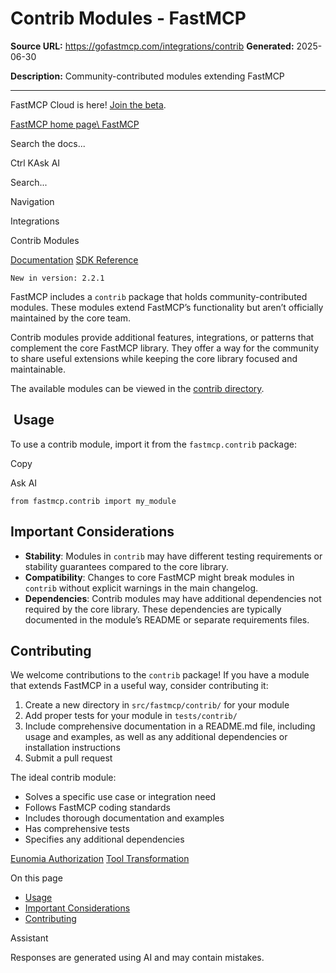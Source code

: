 # Contrib Modules - FastMCP

**Source URL:** https://gofastmcp.com/integrations/contrib
**Generated:** 2025-06-30

**Description:** Community-contributed modules extending FastMCP

---

FastMCP Cloud is here! [Join the beta](https://fastmcp.link/x0Kyhy2).

[FastMCP home page\\
FastMCP](https://gofastmcp.com/)

Search the docs...

Ctrl KAsk AI

Search...

Navigation

Integrations

Contrib Modules

[Documentation](https://gofastmcp.com/getting-started/welcome) [SDK Reference](https://gofastmcp.com/python-sdk/fastmcp-exceptions)

`New in version: 2.2.1`

FastMCP includes a `contrib` package that holds community-contributed modules. These modules extend FastMCP’s functionality but aren’t officially maintained by the core team.

Contrib modules provide additional features, integrations, or patterns that complement the core FastMCP library. They offer a way for the community to share useful extensions while keeping the core library focused and maintainable.

The available modules can be viewed in the [contrib directory](https://github.com/jlowin/fastmcp/tree/main/src/fastmcp/contrib).

## [​](https://gofastmcp.com/integrations/contrib\#usage)  Usage

To use a contrib module, import it from the `fastmcp.contrib` package:

Copy

Ask AI

```
from fastmcp.contrib import my_module

```

## [​](https://gofastmcp.com/integrations/contrib\#important-considerations)  Important Considerations

- **Stability**: Modules in `contrib` may have different testing requirements or stability guarantees compared to the core library.
- **Compatibility**: Changes to core FastMCP might break modules in `contrib` without explicit warnings in the main changelog.
- **Dependencies**: Contrib modules may have additional dependencies not required by the core library. These dependencies are typically documented in the module’s README or separate requirements files.

## [​](https://gofastmcp.com/integrations/contrib\#contributing)  Contributing

We welcome contributions to the `contrib` package! If you have a module that extends FastMCP in a useful way, consider contributing it:

1. Create a new directory in `src/fastmcp/contrib/` for your module
2. Add proper tests for your module in `tests/contrib/`
3. Include comprehensive documentation in a README.md file, including usage and examples, as well as any additional dependencies or installation instructions
4. Submit a pull request

The ideal contrib module:

- Solves a specific use case or integration need
- Follows FastMCP coding standards
- Includes thorough documentation and examples
- Has comprehensive tests
- Specifies any additional dependencies

[Eunomia Authorization](https://gofastmcp.com/integrations/eunomia-authorization) [Tool Transformation](https://gofastmcp.com/patterns/tool-transformation)

On this page

- [Usage](https://gofastmcp.com/integrations/contrib#usage)
- [Important Considerations](https://gofastmcp.com/integrations/contrib#important-considerations)
- [Contributing](https://gofastmcp.com/integrations/contrib#contributing)

Assistant

Responses are generated using AI and may contain mistakes.
